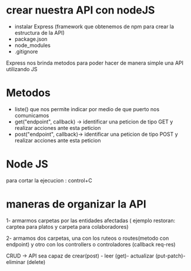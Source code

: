 # crear nuestra API con nodeJS

- instalar Express (framework que obtenemos de npm para crear la estructura de la API)
- package.json
- node_modules
- .gitignore


Express nos brinda metodos para poder hacer de manera simple una API utilizando JS

# Metodos
- liste() que nos permite indicar por medio de que puerto nos comunicamos
- get("endpoint", callback) -> identificar una peticion de tipo GET y realizar acciones ante esta peticion
- post("endpoint", callback)-> identificar una peticion de tipo POST y realizar acciones ante esta peticion


# Node JS
 para cortar la ejecucion : control+C


# maneras de organizar la API

1- armarmos carpetas por las entidades afectadas ( ejemplo restoran: carptea para platos y carpeta para colaboradores)

2- armamos dos carpetas, una con los ruteos o routes(metodo con endpoint) y otro con los controllers o controladores (callback req-res)


CRUD -> API sea capaz de crear(post) - leer (get)- actualizar (put-patch)- eliminar (delete)